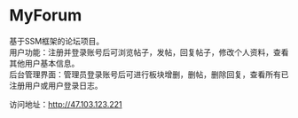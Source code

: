 # MyForum
基于SSM框架的论坛项目。  
用户功能：注册并登录账号后可浏览帖子，发帖，回复帖子，修改个人资料，查看其他用户基本信息。  
后台管理界面：管理员登录账号后可进行板块增删，删帖，删除回复，查看所有已注册用户或用户登录日志。  

访问地址：http://47.103.123.221
